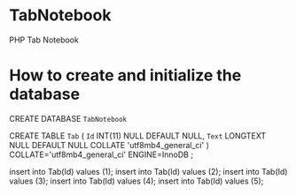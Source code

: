 # TabNotebook
PHP Tab Notebook

# How to create and initialize the database

CREATE DATABASE `TabNotebook`

CREATE TABLE `Tab` (
	`Id` INT(11) NULL DEFAULT NULL,
	`Text` LONGTEXT NULL DEFAULT NULL COLLATE 'utf8mb4_general_ci'
)
COLLATE='utf8mb4_general_ci'
ENGINE=InnoDB
;

insert into Tab(Id) values (1);
insert into Tab(Id) values (2);
insert into Tab(Id) values (3);
insert into Tab(Id) values (4);
insert into Tab(Id) values (5);
